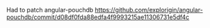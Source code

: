 Had to patch angular-pouchdb https://github.com/explorigin/angular-pouchdb/commit/d08df0fda88edfa4f9993215ae11306731e5df4c